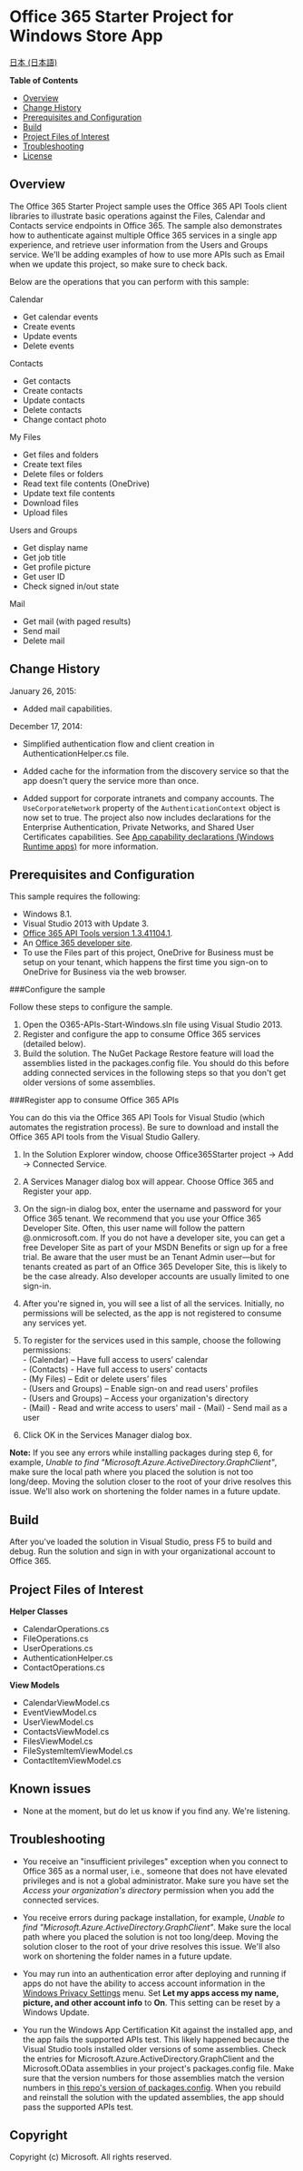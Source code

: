﻿# Office 365 Starter Project for Windows Store App #

[日本 (日本語)](https://github.com/OfficeDev/O365-Windows-Start/loc/README-ja.md)


**Table of Contents**

- [Overview](#overview)
- [Change History](#changehistory)
- [Prerequisites and Configuration](#prerequisites)
- [Build](#build)
- [Project Files of Interest](#project)
- [Troubleshooting](#troubleshooting)
- [License](https://github.com/OfficeDev/Office-365-APIs-Starter-Project-for-Windows/blob/master/LICENSE.txt)

## Overview ##

The Office 365 Starter Project sample uses the Office 365 API Tools client libraries to illustrate basic operations against the Files, Calendar and Contacts service endpoints in Office 365.
The sample also demonstrates how to authenticate against multiple Office 365 services in a single app experience, and retrieve user information from the Users and Groups service.
We'll be adding examples of how to use more APIs such as Email when we update this project, so make sure to check back.

Below are the operations that you can perform with this sample:

Calendar  
  - Get calendar events  
  - Create events  
  - Update events  
  - Delete events  

Contacts  
  - Get contacts  
  - Create contacts  
  - Update contacts  
  - Delete contacts  
  - Change contact photo  

My Files  
  - Get files and folders  
  - Create text files  
  - Delete files or folders  
  - Read text file contents (OneDrive)  
  - Update text file contents  
  - Download files  
  - Upload files  

Users and Groups  
  - Get display name  
  - Get job title  
  - Get profile picture  
  - Get user ID  
  - Check signed in/out state  
	
Mail  
  - Get mail (with paged results)  
  - Send mail  
  - Delete mail  

<a name="changehistory"></a>
## Change History ##
January 26, 2015:

- Added mail capabilities.


December 17, 2014:

- Simplified authentication flow and client creation in AuthenticationHelper.cs file.

- Added cache for the information from the discovery service so that the app doesn't query the service more than once.

- Added support for corporate intranets and company accounts. The `UseCorporateNetwork` property of the `AuthenticationContext` object is now set to true. The project also now includes declarations for the Enterprise Authentication, Private Networks, and Shared User Certificates capabilities. See [App capability declarations (Windows Runtime apps)](http://aka.ms/vaha2s) for more information.

<a name="prerequisites"></a>

## Prerequisites and Configuration ##

This sample requires the following:  

  - Windows 8.1.  
  - Visual Studio 2013 with Update 3.  
  - [Office 365 API Tools version 1.3.41104.1](http://aka.ms/k0534n).  
  - An [Office 365 developer site](http://aka.ms/ro9c62).  
  - To use the Files part of this project, OneDrive for Business must be setup on your tenant, which happens the first time you sign-on to OneDrive for Business via the web browser.

###Configure the sample

Follow these steps to configure the sample.

   1. Open the O365-APIs-Start-Windows.sln file using Visual Studio 2013.
   2. Register and configure the app to consume Office 365 services (detailed below).
   3. Build the solution. The NuGet Package Restore feature will load the assemblies listed in the packages.config file. You should do this before adding connected services in the following steps so that you don't get older versions of some assemblies.

###Register app to consume Office 365 APIs

You can do this via the Office 365 API Tools for Visual Studio (which automates the registration process). Be sure to download and install the Office 365 API tools from the Visual Studio Gallery.

   1. In the Solution Explorer window, choose Office365Starter project -> Add -> Connected Service.
   2. A Services Manager dialog box will appear. Choose Office 365 and Register your app.
   3. On the sign-in dialog box, enter the username and password for your Office 365 tenant. We recommend that you use your Office 365 Developer Site. Often, this user name will follow the pattern <your-name>@<tenant-name>.onmicrosoft.com. If you do not have a developer site, you can get a free Developer Site as part of your MSDN Benefits or sign up for a free trial. Be aware that the user must be an Tenant Admin user—but for tenants created as part of an Office 365 Developer Site, this is likely to be the case already. Also developer accounts are usually limited to one sign-in.
   4. After you're signed in, you will see a list of all the services. Initially, no permissions will be selected, as the app is not registered to consume any services yet. 
   5. To register for the services used in this sample, choose the following permissions:  
   	- (Calendar) – Have full access to users’ calendar  
	- (Contacts) - Have full access to users' contacts  
	- (My Files) – Edit or delete users’ files  
	- (Users and Groups) – Enable sign-on and read users' profiles  
	- (Users and Groups) – Access your organization's directory  
	- (Mail) - Read and write access to users' mail
	- (Mail) - Send mail as a user
  
   6. Click OK in the Services Manager dialog box.

**Note:** If you see any errors while installing packages during step 6, for example, *Unable to find "Microsoft.Azure.ActiveDirectory.GraphClient"*, make sure the local path where you placed the solution is not too long/deep. Moving the solution closer to the root of your drive resolves this issue. We'll also work on shortening the folder names in a future update.      

## Build ##

After you've loaded the solution in Visual Studio, press F5 to build and debug.
Run the solution and sign in with your organizational account to Office 365.

<a name="project"></a>
## Project Files of Interest ##

**Helper Classes**  
   - CalendarOperations.cs  
   - FileOperations.cs  
   - UserOperations.cs  
   - AuthenticationHelper.cs  
   - ContactOperations.cs  

**View Models**  
   - CalendarViewModel.cs  
   - EventViewModel.cs  
   - UserViewModel.cs  
   - ContactsViewModel.cs  
   - FilesViewModel.cs  
   - FileSystemItemViewModel.cs  
   - ContactItemViewModel.cs  

## Known issues ##



- None at the moment, but do let us know if you find any. We're listening. 

## Troubleshooting ##



- You receive an "insufficient privileges" exception when you connect to Office 365 as a normal user, i.e., someone that does not have elevated privileges and is not a global administrator. Make sure you have set the *Access your organization's directory* permission when you add the connected services.




- You receive errors during package installation, for example, *Unable to find "Microsoft.Azure.ActiveDirectory.GraphClient"*. Make sure the local path where you placed the solution is not too long/deep. Moving the solution closer to the root of your drive resolves this issue. We'll also work on shortening the folder names in a future update.  



- You may run into an authentication error after deploying and running if apps do not have the ability to access account information in the [Windows Privacy Settings](http://aka.ms/gqqx6p) menu. Set **Let my apps access my name, picture, and other account info** to **On**. This setting can be reset by a Windows Update. 

- You run the Windows App Certification Kit against the installed app, and the app fails the supported APIs test. This likely happened because the Visual Studio tools installed older versions of some assemblies. Check the entries for Microsoft.Azure.ActiveDirectory.GraphClient and the Microsoft.OData assemblies in your project's packages.config file. Make sure that the version numbers for those assemblies match the version numbers in [this repo's version of packages.config](https://github.com/OfficeDev/O365-Windows-Start/blob/master/Office365StarterProject/packages.config). When you rebuild and reinstall the solution with the updated assemblies, the app should pass the supported APIs test.


## Copyright ##

Copyright (c) Microsoft. All rights reserved.

